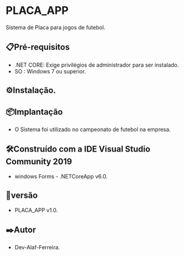 # PLACA_APP
Sistema de Placa para jogos de futebol.

## 📋Pré-requisitos
- .NET CORE: Exige privilégios de administrador para ser instalado.
- SO : Windows 7 ou superior.

## ⚙️Instalação.


## 📦Implantação
- O Sistema foi utilizado no campeonato de futebol na empresa.

## 🛠️Construído com a IDE Visual Studio Community 2019
- windows Forms - .NETCoreApp v6.0. 

## 📌versão
- PLACA_APP v1.0.

## ✒️Autor
- Dev-Alaf-Ferreira.
